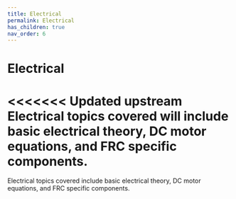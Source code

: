 ```yaml
---
title: Electrical
permalink: Electrical
has_children: true
nav_order: 6
---
```


# Electrical

<<<<<<< Updated upstream
Electrical topics covered will include basic electrical theory, DC motor equations, and FRC specific components.
=======
Electrical topics covered include basic electrical theory, DC motor equations, and FRC specific components.

